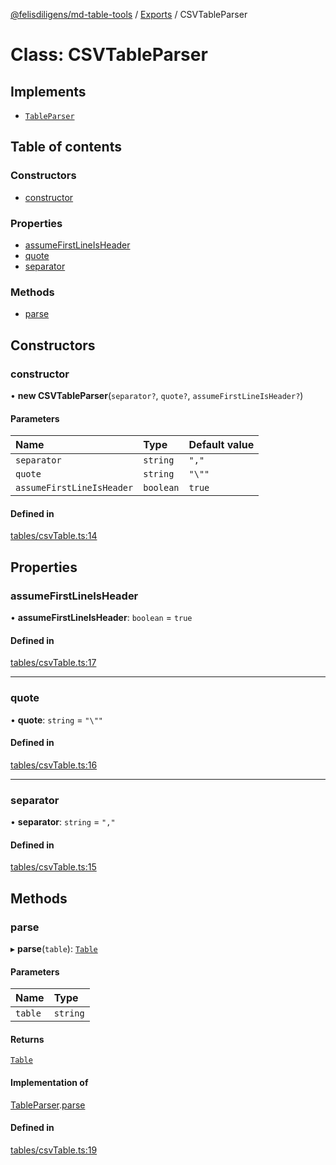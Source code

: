 [@felisdiligens/md-table-tools](../README.md) / [Exports](../modules.md) / CSVTableParser

# Class: CSVTableParser

## Implements

- [`TableParser`](../interfaces/TableParser.md)

## Table of contents

### Constructors

- [constructor](CSVTableParser.md#constructor)

### Properties

- [assumeFirstLineIsHeader](CSVTableParser.md#assumefirstlineisheader)
- [quote](CSVTableParser.md#quote)
- [separator](CSVTableParser.md#separator)

### Methods

- [parse](CSVTableParser.md#parse)

## Constructors

### constructor

• **new CSVTableParser**(`separator?`, `quote?`, `assumeFirstLineIsHeader?`)

#### Parameters

| Name | Type | Default value |
| :------ | :------ | :------ |
| `separator` | `string` | `","` |
| `quote` | `string` | `"\""` |
| `assumeFirstLineIsHeader` | `boolean` | `true` |

#### Defined in

[tables/csvTable.ts:14](https://github.com/FelisDiligens/md-table-tools/blob/c0688b5/src/tables/csvTable.ts#L14)

## Properties

### assumeFirstLineIsHeader

• **assumeFirstLineIsHeader**: `boolean` = `true`

#### Defined in

[tables/csvTable.ts:17](https://github.com/FelisDiligens/md-table-tools/blob/c0688b5/src/tables/csvTable.ts#L17)

___

### quote

• **quote**: `string` = `"\""`

#### Defined in

[tables/csvTable.ts:16](https://github.com/FelisDiligens/md-table-tools/blob/c0688b5/src/tables/csvTable.ts#L16)

___

### separator

• **separator**: `string` = `","`

#### Defined in

[tables/csvTable.ts:15](https://github.com/FelisDiligens/md-table-tools/blob/c0688b5/src/tables/csvTable.ts#L15)

## Methods

### parse

▸ **parse**(`table`): [`Table`](Table.md)

#### Parameters

| Name | Type |
| :------ | :------ |
| `table` | `string` |

#### Returns

[`Table`](Table.md)

#### Implementation of

[TableParser](../interfaces/TableParser.md).[parse](../interfaces/TableParser.md#parse)

#### Defined in

[tables/csvTable.ts:19](https://github.com/FelisDiligens/md-table-tools/blob/c0688b5/src/tables/csvTable.ts#L19)
